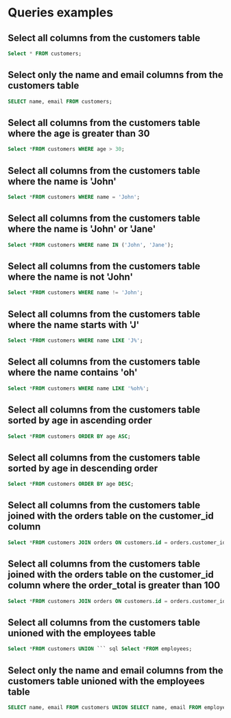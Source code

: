 # Queries examples

## Select all columns from the customers table

``` sql
Select * FROM customers;
```

## Select only the name and email columns from the customers table

``` sql
SELECT name, email FROM customers;
```

## Select all columns from the customers table where the age is greater than 30

``` sql
Select *FROM customers WHERE age > 30;
```

## Select all columns from the customers table where the name is 'John'

``` sql
Select *FROM customers WHERE name = 'John';
```

## Select all columns from the customers table where the name is 'John' or 'Jane'

``` sql
Select *FROM customers WHERE name IN ('John', 'Jane');
```

## Select all columns from the customers table where the name is not 'John'

``` sql
Select *FROM customers WHERE name != 'John';
```

## Select all columns from the customers table where the name starts with 'J'

``` sql
Select *FROM customers WHERE name LIKE 'J%';
```

## Select all columns from the customers table where the name contains 'oh'

``` sql
Select *FROM customers WHERE name LIKE '%oh%';
```

## Select all columns from the customers table sorted by age in ascending order

``` sql
Select *FROM customers ORDER BY age ASC;
```

## Select all columns from the customers table sorted by age in descending order

``` sql
Select *FROM customers ORDER BY age DESC;
```

## Select all columns from the customers table joined with the orders table on the customer_id column

``` sql
Select *FROM customers JOIN orders ON customers.id = orders.customer_id;
```

## Select all columns from the customers table joined with the orders table on the customer_id column where the order_total is greater than 100

``` sql
Select *FROM customers JOIN orders ON customers.id = orders.customer_id WHERE orders.order_total > 100;
```

## Select all columns from the customers table unioned with the employees table

``` sql
Select *FROM customers UNION ``` sql Select *FROM employees;
```

## Select only the name and email columns from the customers table unioned with the employees table

```sql
SELECT name, email FROM customers UNION SELECT name, email FROM employees;
```